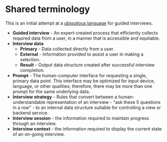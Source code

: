 # Shared terminology

This is an initial attempt at a [ubiquitous language](https://martinfowler.com/bliki/UbiquitousLanguage.html) for guided interviews.

- **Guided interview** - An expert-created process that efficiently collects required data from a user, in a manner that is accessible and equitable.
- **Interview data**
  - **Primary** - Data collected directly from a user.
  - **External** - Information provided to assist a user in making a selection.
  - **Result** - Output data structure created after successful interview completion.
- **Prompt** - The human-computer interface for requesting a single, primary data point. This interface may be optimized for input device, language, or other qualities; therefore, there may be more than one prompt for the same underlying data.
- **Interview strategy** - Rules that convert between a human-understandable representation of an interview - "ask these 5 questions in a row" - to an internal data structure suitable for controlling a view or backend service.
- **Interview session** - the information required to maintain progress through an interview.
- **Interview context** - the information required to display the current state of an on-going interview.
